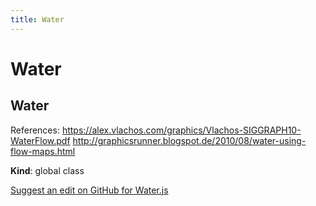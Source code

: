 ```yaml
---
title: Water
---
```

# Water

<a name="Water"></a>

## Water
References:
	https://alex.vlachos.com/graphics/Vlachos-SIGGRAPH10-WaterFlow.pdf
	http://graphicsrunner.blogspot.de/2010/08/water-using-flow-maps.html

**Kind**: global class  
<div class='centered'><a href='https://github.com/volumetrics-io/mrjs/edit/main/src/extras/Water.js' target='_blank'>Suggest an edit on GitHub for Water.js</a></div>

